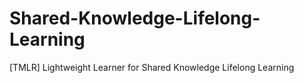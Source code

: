 # Shared-Knowledge-Lifelong-Learning
[TMLR] Lightweight Learner for Shared Knowledge Lifelong Learning
